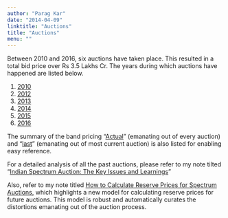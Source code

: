 ```yaml
---
author: "Parag Kar"
date: "2014-04-09"
linktitle: "Auctions"
title: "Auctions"
menu: ""
---
```



Between 2010 and 2016, six auctions have taken place. This resulted in a total bid price over Rs 3.5 Lakhs Cr. The years during which auctions have happened are listed below.

1. [2010](https://paragkar.wordpress.com/2010-2/)
1. [2012](https://paragkar.wordpress.com/2012-2/)
1. [2013](https://paragkar.wordpress.com/2013-2/)
1. [2014](https://paragkar.wordpress.com/2014-2/)
1. [2015](https://paragkar.wordpress.com/2015-2/)
1. [2016](https://paragkar.wordpress.com/2016-2/)

The summary of the band pricing “[Actual](https://paragkar.wordpress.com/spectrum-pricing/)” (emanating out of every auction) and “[last](https://paragkar.wordpress.com/last-auction/)” (emanating out of most current auction) is also listed for enabling easy reference.

For a detailed analysis of all the past auctions, please refer to my note tilted “[Indian Spectrum Auction: The Key Issues and Learnings](https://www.linkedin.com/pulse/indian-spectrum-auction-key-issues-learnings-parag-kar/)”

Also, refer to my note titled [How to Calculate Reserve Prices for Spectrum Auctions,](https://www.linkedin.com/pulse/how-calculate-reserve-prices-spectrum-auctions-parag-kar/) which highlights a new model for calculating reserve prices for future auctions. This model is robust and automatically curates the distortions emanating out of the auction process.

